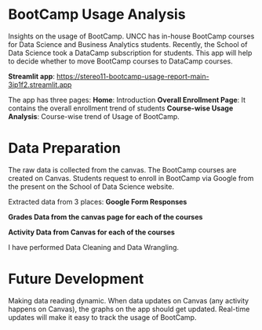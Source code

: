# BootCamp Usage Analysis
Insights on the usage of BootCamp. UNCC has in-house BootCamp courses for Data Science and Business Analytics students. Recently, the School of Data Science took a DataCamp subscription for students. This app will help to decide whether to move BootCamp courses to DataCamp courses.

**Streamlit app**: https://stereo11-bootcamp-usage-report-main-3ip1f2.streamlit.app

The app has three pages:
**Home**: Introduction
**Overall Enrollment Page**: It contains the overall enrollment trend of students
**Course-wise Usage Analysis**: Course-wise trend of Usage of BootCamp.

# Data Preparation
The raw data is collected from the canvas. The BootCamp courses are created on Canvas. Students request to enroll in BootCamp via Google from the present on the School of Data Science website.

Extracted data from 3 places:
**Google Form Responses**

**Grades Data from the canvas page for each of the courses**

**Activity Data from Canvas for each of the courses**


I have performed Data Cleaning and Data Wrangling.

# Future Development
Making data reading dynamic. When data updates on Canvas (any activity happens on Canvas), the graphs on the app should get updated. Real-time updates will make it easy to track the usage of BootCamp.

